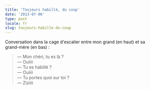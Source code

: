 ```yaml
---
title: 'Toujours habillé, du coup'
date: '2013-07-06'
type: post
locale: fr
slug: toujours-habille-du-coup
---
```


Conversation dans la cage d'escalier entre mon grand (en haut) et sa grand-mère (en bas) :

> — Mon chéri, tu es là ?  
> — Ouiiii  
> — Tu es habillé ?  
> — Ouiiii  
> — Tu portes quoi sur toi ?  
> — Ziziiii
